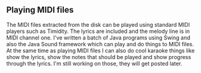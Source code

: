 
##  Playing MIDI files 


The MIDI files extracted from the disk can be played using
      standard MIDI players such as Timidity. The lyrics are included
      and the melody line is in MIDI channel one. I've written a batch
      of Java programs using Swing and also the Java Sound framework
      which can play and do things to MIDI files. At the same time as
      playing MIDI files I can also do cool karaoke things like show
      the lyrics, show the notes that should be played and show
      progress through the lyrics. I'm still working on those, they
      will get posted later.
